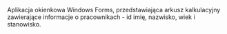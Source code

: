 Aplikacja okienkowa Windows Forms, przedstawiająca arkusz kalkulacyjny zawierające informacje o pracownikach - id imię, nazwisko, wiek i stanowisko.
